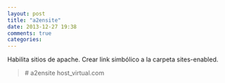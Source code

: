 ```yaml
---
layout: post
title: "a2ensite"
date: 2013-12-27 19:38
comments: true
categories: 
---
```

Habilita sitios de apache. Crear link simbólico a  la carpeta sites-enabled.

>\# a2ensite host_virtual.com 

